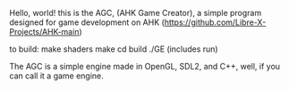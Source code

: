 Hello, world!
this is the AGC, (AHK Game Creator), a simple program designed for game development on AHK (https://github.com/Libre-X-Projects/AHK-main)

to build:
make shaders
make
cd build
./GE (includes run)

The AGC is a simple engine made in OpenGL, SDL2, and C++, well, if you can call it a game engine.
